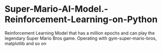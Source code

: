 # Super-Mario-AI-Model.-Reinforcement-Learning-on-Python
Reinforcement Learning Model that has a million epochs and can play the legendary Super Mario Bros game. Operating with gym-super-mario-bros, matplotlib and so on
